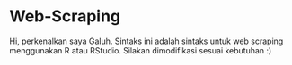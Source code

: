 # Web-Scraping
Hi, perkenalkan saya Galuh. Sintaks ini adalah sintaks untuk web scraping menggunakan R atau RStudio. Silakan dimodifikasi sesuai kebutuhan :)

